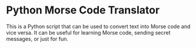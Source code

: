 # Python Morse Code Translator
This is a Python script that can be used to convert text into Morse code and vice versa. It can be useful for learning Morse code, sending secret messages, or just for fun.